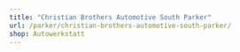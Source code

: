 ```yaml
---
title: "Christian Brothers Automotive South Parker"
url: /parker/christian-brothers-automotive-south-parker/
shop: Autowerkstatt
---
```

